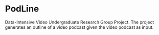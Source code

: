 # PodLine
Data-Intensive Video Undergraduate Research Group Project.  The project generates an outline of a video podcast given the video podcast as input.
